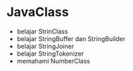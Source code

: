 # JavaClass
* belajar StrinClass
* belajar StringBuffer dan StringBuilder
* belajar StringJoiner
* belajar StringTokenizer
* memahami NumberClass
